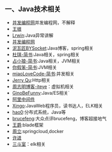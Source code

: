 
## 一、Java技术相关
- [并发编程网](http://ifeve.com/)并发编程网，不解释
- [王垠](http://www.yinwang.org/)
- [Lrwin](http://lrwinx.github.io/):Java异常讲解
- [并发编程网](http://ifeve.com/)
- [泥瓦匠BYSocket](http://www.bysocket.com/):Java博客，spring相关
- [杜琪-简书](http://www.jianshu.com/u/28d7875c78df):Java相关，spring相关
- [占小狼-简书](http://www.jianshu.com/u/90ab66c248e6):Java相关，JVM相关
- [你假笨-简书](http://www.jianshu.com/u/d126f1401a09):JVM相关
- [miaoLoveCode-简书](http://www.jianshu.com/u/42116042245c):并发相关
- [Jerry Qu](https://imququ.com/):Http相关
- [周志明博客-iteye](http://icyfenix.iteye.com/)：虚拟机相关
- [GinoBeFunny](https://github.com/ginobefun):Java/ES相关`
- [阿里中间件](http://jm.taobao.org/)
- [Xingo](http://www.cnblogs.com/xing901022/p/3694709.html):JavaWeb程序员，读书达人，ELK相关
- [hao0](https://t.hao0.me/):分布式系统，Java等
- [brucefeng](http://blog.brucefeng.info/):大众点评brucefeng，博客超接地气
- [王爵](http://biezhi.me/):blade框架
- [周立](http://www.itmuch.com/):springcloud,docker
- [许进](http://xujin.org/)
- [三斗室](http://chenlinux.com/)：elk相关
